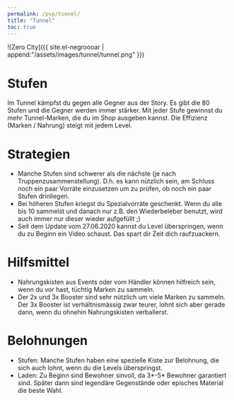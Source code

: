 ```yaml
---
permalink: /pvp/tunnel/
title: "Tunnel"
toc: true
---
```


![Zero City]({{ site.el-negroooar | append:"/assets/images/tunnel/tunnel.png" }})

# Stufen

Im Tunnel kämpfst du gegen alle Gegner aus der Story. Es gibt die 80 Stufen und die Gegner werden immer stärker. Mit jeder Stufe gewinnst du mehr Tunnel-Marken, die du im Shop ausgeben kannst. Die Effizienz (Marken / Nahrung) steigt mit jedem Level.

# Strategien

* Manche Stufen sind schwerer als die nächste (je nach Truppenzusammenstellung). D.h. es kann nützlich sein, am Schluss noch ein paar Vorräte einzusetzen um zu prüfen, ob noch ein paar Stufen drinliegen.
* Bei höheren Stufen kriegst du Spezialvorräte geschenkt. Wenn du alle bis 10 sammelst und danach nur z.B. den Wiederbeleber benutzt, wird auch immer nur dieser wieder aufgefüllt ;)
* Seit dem Update vom 27.06.2020 kannst du Level überspringen, wenn du zu Beginn ein Video schaust. Das spart dir Zeit dich raufzuackern. 

# Hilfsmittel

* Nahrungskisten aus Events oder vom Händler können hilfreich sein, wenn du vor hast, tüchtig Marken zu sammeln.
* Der 2x und 3x Booster sind sehr nützlich um viele Marken zu sammeln. Der 3x Booster ist verhältnismässig zwar teurer, lohnt sich aber gerade dann, wenn du ohnehin Nahrungskisten verballerst.

# Belohnungen

* Stufen: Manche Stufen haben eine spezielle Kiste zur Belohnung, die sich auch lohnt, wenn du die Levels überspringst.
* Laden: Zu Beginn sind Bewohner sinvoll, da 3*-5* Bewohner garantiert sind. Später dann sind legendäre Gegenstände oder episches Material die beste Wahl.